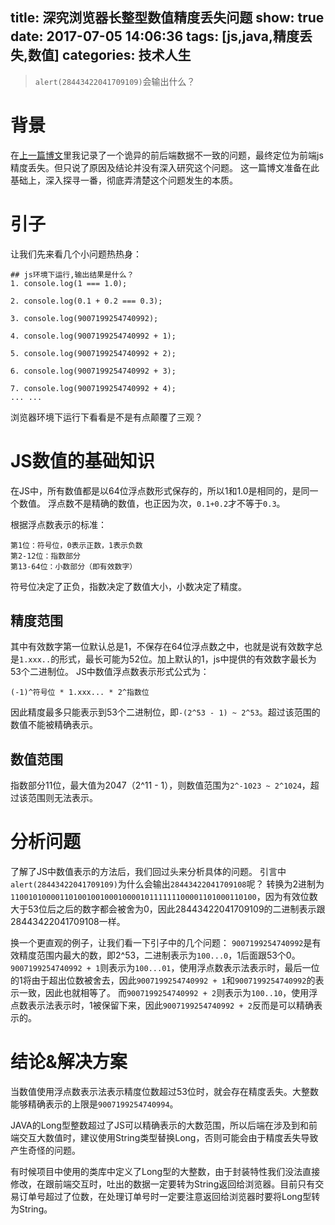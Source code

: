 title: 深究浏览器长整型数值精度丢失问题
show: true
date: 2017-07-05 14:06:36
tags: [js,java,精度丢失,数值]
categories: 技术人生
---

> `alert(28443422041709109)`会输出什么？

# 背景
在[上一篇博文](/2017/06/06/js-max-number/)里我记录了一个诡异的前后端数据不一致的问题，最终定位为前端js精度丢失。但只说了原因及结论并没有深入研究这个问题。
这一篇博文准备在此基础上，深入探寻一番，彻底弄清楚这个问题发生的本质。

# 引子
让我们先来看几个小问题热热身：
```
## js环境下运行,输出结果是什么？
1. console.log(1 === 1.0);

2. console.log(0.1 + 0.2 === 0.3);

3. console.log(9007199254740992);

4. console.log(9007199254740992 + 1);

5. console.log(9007199254740992 + 2);

6. console.log(9007199254740992 + 3);

7. console.log(9007199254740992 + 4);
... ...
```
浏览器环境下运行下看看是不是有点颠覆了三观？

<!--more-->

# JS数值的基础知识
在JS中，所有数值都是以64位浮点数形式保存的，所以1和1.0是相同的，是同一个数值。
浮点数不是精确的数值，也正因为次，`0.1+0.2`才不等于`0.3`。

根据浮点数表示的标准：
```
第1位：符号位，0表示正数，1表示负数
第2-12位：指数部分
第13-64位：小数部分（即有效数字）
```
符号位决定了正负，指数决定了数值大小，小数决定了精度。

## 精度范围
其中有效数字第一位默认总是1，不保存在64位浮点数之中，也就是说有效数字总是`1.xxx..`的形式，最长可能为52位。加上默认的1，js中提供的有效数字最长为53个二进制位。
JS中数值浮点数表示形式公式为：
```
(-1)^符号位 * 1.xxx... * 2^指数位
```

因此精度最多只能表示到53个二进制位，即`-(2^53 - 1) ~ 2^53`。超过该范围的数值不能被精确表示。

## 数值范围
指数部分11位，最大值为2047（2^11 - 1），则数值范围为`2^-1023 ~ 2^1024`，超过该范围则无法表示。

# 分析问题
了解了JS中数值表示的方法后，我们回过头来分析具体的问题。
引言中`alert(28443422041709109)`为什么会输出`28443422041709108`呢？
转换为2进制为`1100101000011010010010001000010111111100001101000110100`，因为有效位数大于53位后之后的数字都会被舍为0，因此28443422041709109的二进制表示跟28443422041709108一样。

换一个更直观的例子，让我们看一下引子中的几个问题：
`9007199254740992`是有效精度范围内最大的数，即2^53，二进制表示为`100...0`，1后面跟53个0。
`9007199254740992 + 1`则表示为`100...01`，使用浮点数表示法表示时，最后一位的1将由于超出位数被舍去，因此`9007199254740992 + 1`和`9007199254740992`的表示一致，因此也就相等了。
而`9007199254740992 + 2`则表示为`100..10`，使用浮点数表示法表示时，1被保留下来，因此`9007199254740992 + 2`反而是可以精确表示的。


# 结论&解决方案
当数值使用浮点数表示法表示精度位数超过53位时，就会存在精度丢失。大整数能够精确表示的上限是`9007199254740994`。

JAVA的Long型整数超过了JS可以精确表示的大数范围，所以后端在涉及到和前端交互大数值时，建议使用String类型替换Long，否则可能会由于精度丢失导致产生奇怪的问题。

有时候项目中使用的类库中定义了Long型的大整数，由于封装特性我们没法直接修改，在跟前端交互时，吐出的数据一定要转为String返回给浏览器。目前只有交易订单号超过了位数，在处理订单号时一定要注意返回给浏览器时要将Long型转为String。

